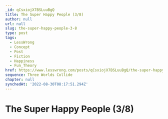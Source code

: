 ```yaml
---
_id: qCsxiojX7BSLuuBgQ
title: The Super Happy People (3/8)
author: null
url: null
slug: the-super-happy-people-3-8
type: post
tags:
  - LessWrong
  - Concept
  - Post
  - Fiction
  - Happiness
  - Fun_Theory
href: https://www.lesswrong.com/posts/qCsxiojX7BSLuuBgQ/the-super-happy-people-3-8
sequence: Three Worlds Collide
chapter: null
synchedAt: '2022-08-30T08:17:51.294Z'
---
```


# The Super Happy People (3/8)
